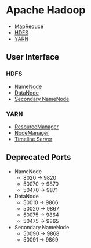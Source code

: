 # Apache Hadoop

- [MapReduce](https://en.wikipedia.org/wiki/MapReduce)
- [HDFS](https://en.wikipedia.org/wiki/Apache_Hadoop#HDFS)
- [YARN](https://hadoop.apache.org/docs/current/hadoop-yarn/hadoop-yarn-site/YARN.html)

## User Interface

### HDFS

- [NameNode](http://[namenode]:9870)
- [DataNode](http://[datanode]:9864)
- [Secondary NameNode](http://[secondary-namenode]:9868)

### YARN

- [ResourceManager](http://[resource-manager]:8088)
- [NodeManager](http://[node-manager]:8042)
- [Timeline Server](http://[timeline-server]:8188)

## Deprecated Ports

- NameNode
  - 8020 → 9820
  - 50070 → 9870
  - 50470 → 9871
- DataNode
  - 50010 → 9866
  - 50020 → 9867
  - 50075 → 9864
  - 50475 → 9865
- Secondary NameNode
  - 50090 → 9868
  - 50091 → 9869
